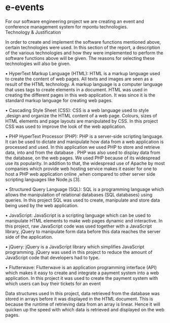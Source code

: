 # e-events
For our software engineering project we are creating an event and conference management system for mpontu technologies.  
Technology & Justification
	
In order to create and implement the software functions mentioned above, certain technologies were used.
In this section of the report, a description of the various technologies and how they were implemented to perform the software
functions above will be given. The reasons for selecting these technologies will also be given.

•	HyperText Markup Language (HTML): HTML is a markup language used to create the content of web pages.
All texts and images are seen as a result of the HTML technology.
A markup language is  a computer language that  uses tags to create elements in a document. 
HTML was used in creating the different pages in this web application. It was since it is the standard markup language for creating web pages. 

•	Cascading Style Sheet (CSS): CSS is a web language used to style ,design and organize the HTML content of a web page. Colours, 
sizes of HTML elements and page layouts are manipulated by CSS.
In this project CSS was used to improve the look of the web application.

•	PHP HyperText Processor (PHP): PHP is a server-side scripting language. 
It can be used to dictate and manipulate how data from a web application is processed and used. 
In this application we used PHP to store and retrieve data, into and from the database . 
PHP was also used to display data from the database, on the web pages. We used PHP because of its widespread use its popularity. 
In addition to that, the widespread use of Apache by most companies 
which provide web hosting service makes it easier for one to host a PHP web application online ,when compared to other server side scripting languages like Node.js [3]. 

•	Structured Query Language (SQL): SQL is a programming language which allows the manipulation of relational databases (SQL databases) using queries. In this project SQL was used to create, manipulate and store data being used by the web application. 

•	JavaScript: JavaScript is a scripting language which can be used to manipulate HTML elements to make web pages dynamic and interactive. In this project, raw JavaScript code was used together with a JavaScript library, jQuery to manipulate form data before this data reaches the server side of the application.

•	jQuery: jQuery is a JavaScript library which simplifies JavaScript programming. jQuery was used in this project to reduce the amount of JavaScript code that developers had to type.

•	Flutterwave: Flutterwave is an application programming interface (API) which makes it easy to create and integrate a payment system into a web application. In this project it was used to create the payment system with which users can buy their tickets for an event

Data structures used
In this project, data retrieved from the database was stored in arrays before it was displayed in the HTML document. This is because the runtime of retrieving data from an array is linear. Hence it will quicken up the speed with which data is retrieved and displayed on the web pages.
